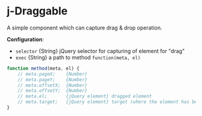 # j-Draggable

A simple component which can capture drag & drop operation.

__Configuration__:

- `selector` {String} jQuery selector for capturing of element for "drag"
- `exec` {String} a path to method `function(meta, el)`

```javascript
function method(meta, el) {
	// meta.pageX;    {Number}
	// meta.pageY;    {Number}
	// meta.offsetX;  {Number}
	// meta.offsetY;  {Number}
	// meta.el;       {jQuery element} dragged element
	// meta.target;   {jQuery element} target (where the element has been dropped?)
}
```